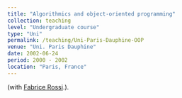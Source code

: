 ```yaml
---
title: "Algorithmics and object-oriented programming"
collection: teaching
level: "Undergraduate course"
type: "Uni"
permalink: /teaching/Uni-Paris-Dauphine-OOP
venue: "Uni. Paris Dauphine"
date: 2002-06-24
period: 2000 - 2002
location: "Paris, France"
---
```


(with [Fabrice Rossi](http://apiacoa.org/index.en.html).).
